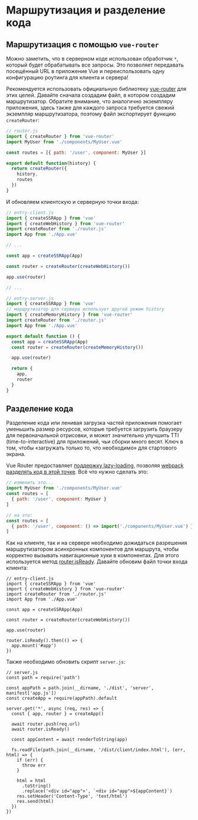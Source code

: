 # Маршрутизация и разделение кода

## Маршрутизация с помощью `vue-router`

Можно заметить, что в серверном коде использован обработчик `*`, который будет обрабатывать все запросы. Это позволяет передавать посещённый URL в приложение Vue и переиспользовать одну конфигурацию роутинга для клиента и сервера!

Рекомендуется использовать официальную библиотеку [vue-router](https://github.com/vuejs/vue-router-next) для этих целей. Давайте сначала создадим файл, в котором создадим маршрутизатор. Обратите внимание, что аналогично экземпляру приложения, здесь также для каждого запроса требуется свежий экземпляр маршрутизатора, поэтому файл экспортирует функцию `createRouter`:

```js
// router.js
import { createRouter } from 'vue-router'
import MyUser from './components/MyUser.vue'

const routes = [{ path: '/user', component: MyUser }]

export default function(history) {
  return createRouter({
    history,
    routes
  })
}
```

И обновляем клиентскую и серверную точки входа:

```js
// entry-client.js
import { createSSRApp } from 'vue'
import { createWebHistory } from 'vue-router'
import createRouter from './router.js'
import App from './App.vue'

// ...

const app = createSSRApp(App)

const router = createRouter(createWebHistory())

app.use(router)

// ...
```

```js
// entry-server.js
import { createSSRApp } from 'vue'
// маршрутизатор для сервера использует другой режим history
import { createMemoryHistory } from 'vue-router'
import createRouter from './router.js'
import App from './App.vue'

export default function () {
  const app = createSSRApp(App)
  const router = createRouter(createMemoryHistory())

  app.use(router)

  return {
    app,
    router
  }
}
```

## Разделение кода

Разделение кода или ленивая загрузка частей приложения помогает уменьшить размер ресурсов, которые требуется загрузить браузеру для первоначальной отрисовки, и может значительно улучшить TTI (time-to-interactive) для приложений, чьи сборки много весят. Ключ в том, чтобы «загружать только то, что необходимо» для стартового экрана.

Vue Router предоставляет [поддержку lazy-loading](https://next.router.vuejs.org/guide/advanced/lazy-loading.html), позволяя [webpack разделять код в этой точке](https://webpack.js.org/guides/code-splitting-async/). Всё что нужно сделать это:

```js
// изменить это...
import MyUser from './components/MyUser.vue'
const routes = [
  { path: '/user', component: MyUser }
]

// на это:
const routes = [
  { path: '/user', component: () => import('./components/MyUser.vue') }
]
```

Как на клиенте, так и на сервере необходимо дожидаться разрешения маршрутизатором асинхронных компонентов для маршрута, чтобы корректно вызывать навигационные хуки в компонентах. Для этого используется метод [router.isReady](https://next.router.vuejs.org/api/#isready). Давайте обновим файл точки входа клиента:

```js{8,10}
// entry-client.js
import { createSSRApp } from 'vue'
import { createWebHistory } from 'vue-router'
import createRouter from './router.js'
import App from './App.vue'

const app = createSSRApp(App)

const router = createRouter(createWebHistory())

app.use(router)

router.isReady().then(() => {
  app.mount('#app')
})
```

Также необходимо обновить скрипт `server.js`:

```js{11}
// server.js
const path = require('path')

const appPath = path.join(__dirname, './dist', 'server', manifest['app.js'])
const createApp = require(appPath).default

server.get('*', async (req, res) => {
  const { app, router } = createApp()

  await router.push(req.url)
  await router.isReady()

  const appContent = await renderToString(app)

  fs.readFile(path.join(__dirname, '/dist/client/index.html'), (err, html) => {
    if (err) {
      throw err
    }

    html = html
      .toString()
      .replace('<div id="app">', `<div id="app">${appContent}`)
    res.setHeader('Content-Type', 'text/html')
    res.send(html)
  })
})
```
